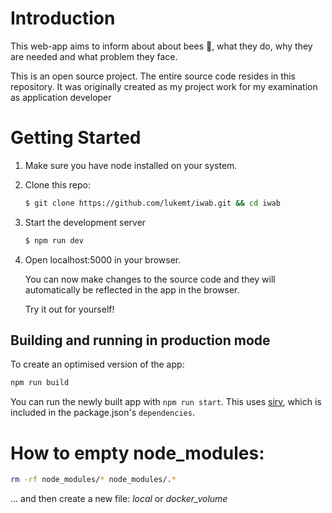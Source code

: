 # Introduction

This web-app aims to inform about about bees 🐝, what they do, why they are needed and what problem they face.

This is an open source project. The entire source code resides in this repository. It was originally created as my project work for my examination as application developer

# Getting Started

1. Make sure you have node installed on your system.
2. Clone this repo:
   ```bash
   $ git clone https://github.com/lukemt/iwab.git && cd iwab
   ```
3. Start the development server
   ```bash
   $ npm run dev
   ```
4. Open localhost:5000 in your browser.

   You can now make changes to the source code and they will automatically be reflected in the app in the browser.

   Try it out for yourself!

## Building and running in production mode

To create an optimised version of the app:

```bash
npm run build
```

You can run the newly built app with `npm run start`. This uses [sirv](https://github.com/lukeed/sirv), which is included in the package.json's `dependencies`.

# How to empty node_modules:

```bash
rm -rf node_modules/* node_modules/.*
```

... and then create a new file: _local_ or _docker_volume_
